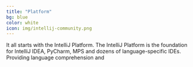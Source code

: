 ```yaml
---
title: "Platform"
bg: blue
color: white
icon: img/intellij-community.png
---
```


It all starts with the IntelliJ Platform. The IntelliJ Platform is the foundation for IntelliJ IDEA, PyCharm, MPS and dozens of language-specific IDEs. Providing language comprehension and 